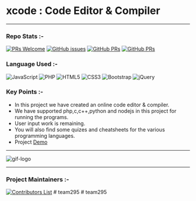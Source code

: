 # xcode : Code Editor & Compiler

---

### Repo Stats :-

[![PRs Welcome](https://img.shields.io/badge/PRs-welcome-green.svg?style=for-the-badge&color=blue)](.github/CONTRIBUTING.md)
[![GitHub issues](https://img.shields.io/github/issues/vasu-1/xcode?color=green&logo=github&style=for-the-badge)](https://github.com/vasu-1/xcode/issues)
[![GitHub PRs](https://img.shields.io/github/issues-pr/vasu-1/xcode?style=for-the-badge&logo=github)](https://github.com/vasu-1/xcode/pulls) [![GitHub PRs](https://img.shields.io/github/issues-pr-closed/vasu-1/xcode?style=for-the-badge&color=critical&logo=github)](https://github.com/vasu-1/xcode/pulls?q=is%3Apr+is%3Aclosed)

### Language Used :-

![JavaScript](https://img.shields.io/badge/javascript-%23323330.svg?style=for-the-badge&logo=javascript&logoColor=%23F7DF1E)
![PHP](https://img.shields.io/badge/php-%23777BB4.svg?style=for-the-badge&logo=php&logoColor=white)
![HTML5](https://img.shields.io/badge/html5-%23E34F26.svg?style=for-the-badge&logo=html5&logoColor=white)
![CSS3](https://img.shields.io/badge/css3-%231572B6.svg?style=for-the-badge&logo=css3&logoColor=white)
![Bootstrap](https://img.shields.io/badge/bootstrap-%23563D7C.svg?style=for-the-badge&logo=bootstrap&logoColor=white)
![jQuery](https://img.shields.io/badge/jquery-%230769AD.svg?style=for-the-badge&logo=jquery&logoColor=white)

### Key Points :-

- In this project we have created an online code editor & compiler.
- We have supported php,c,c++,python and nodejs in this project for running the programs.
- User input work is remaining.
- You will also find some quizes and cheatsheets for the various programming languages.
- Project [Demo](https://youtu.be/o3EQcmu0-Yc)

---

![gif-logo](assets/images/landgiflogo.gif)

--- 

### Project Maintainers :-

[![Contributors List](https://contrib.rocks/image?repo=vasu-1/xcode)](https://github.com/vasu-1/xcode/graphs/contributors)
#   t e a m 2 9 5  
 #   t e a m 2 9 5  
 